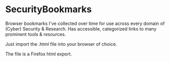 # SecurityBookmarks
Browser bookmarks I've collected over time for use across every domain of (Cyber) Security &amp; Research. Has accessible, categorized links to many prominent tools &amp; resources.

Just import the .html file into your browser of choice.

The file is a Firefox html export.

